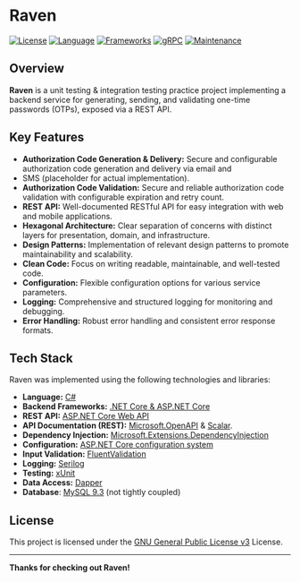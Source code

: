 # Raven

[![License](https://img.shields.io/badge/License-GNU_GPL_v3-yellow.svg)](https://www.gnu.org/licenses/gpl-3.0.en.html)
[![Language](https://img.shields.io/badge/Language-C%23-blue.svg)](https://docs.microsoft.com/en-us/dotnet/csharp/)
[![Frameworks](https://img.shields.io/badge/Frameworks-.NET_9.0,_ASP.NET_Core_9.0_-green.svg)](https://dotnet.microsoft.com/download/dotnet-core)
[![gRPC](https://img.shields.io/badge/gRPC-v1.x-lightgrey.svg)](https://grpc.io/)
[![Maintenance](https://img.shields.io/badge/Maintained-Yes-brightgreen.svg)](#maintenance)

## Overview

**Raven** is a unit testing & integration testing practice project implementing a backend service for generating, sending, and 
validating one-time passwords (OTPs), exposed via a REST API.

## Key Features

* **Authorization Code Generation & Delivery:** Secure and configurable authorization code generation and delivery via email and 
* SMS (placeholder for actual implementation).
* **Authorization Code Validation:** Secure and reliable authorization code validation with configurable expiration and retry count.
* **REST API:** Well-documented RESTful API for easy integration with web and mobile applications.
* **Hexagonal Architecture:** Clear separation of concerns with distinct layers for presentation, domain, and infrastructure.
* **Design Patterns:** Implementation of relevant design patterns to promote maintainability and scalability.
* **Clean Code:** Focus on writing readable, maintainable, and well-tested code.
* **Configuration:** Flexible configuration options for various service parameters.
* **Logging:** Comprehensive and structured logging for monitoring and debugging.
* **Error Handling:** Robust error handling and consistent error response formats.

## Tech Stack
Raven was implemented using the following technologies and libraries:
* **Language:** [C#](https://docs.microsoft.com/en-us/dotnet/csharp/)
* **Backend Frameworks:** [.NET Core & ASP.NET Core](https://dotnet.microsoft.com/download/dotnet-core)
* **REST API:** [ASP.NET Core Web API](https://learn.microsoft.com/en-us/aspnet/core/web-api/?view=aspnetcore-9.0)
* **API Documentation (REST):** [Microsoft.OpenAPI](https://github.com/microsoft/OpenAPI.NET) & [Scalar](https://github.com/scalar/scalar/blob/main/integrations/aspnetcore/README.md).
* **Dependency Injection:** [Microsoft.Extensions.DependencyInjection](https://learn.microsoft.com/en-us/dotnet/core/extensions/dependency-injection)
* **Configuration:** [ASP.NET Core configuration system](https://learn.microsoft.com/en-us/aspnet/core/fundamentals/configuration/?view=aspnetcore-9.0)
* **Input Validation:** [FluentValidation](https://github.com/FluentValidation/FluentValidation)
* **Logging:** [Serilog](https://serilog.net/)
* **Testing:** [xUnit](https://xunit.net/)
* **Data Access:** [Dapper](https://github.com/DapperLib/Dapper)
* **Database**: [MySQL 9.3](https://dev.mysql.com/doc/refman/9.3/en/mysql-nutshell.html) (not tightly coupled)

## License

This project is licensed under the [GNU General Public License v3](https://opensource.org/license/gpl-3-0) License.

-----

**Thanks for checking out Raven\!**
